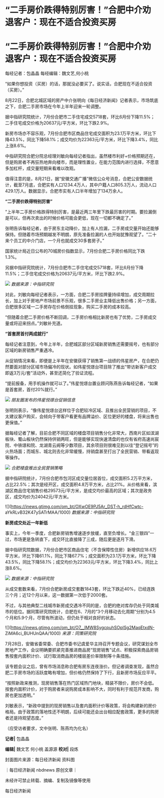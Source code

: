 # “二手房价跌得特别厉害！”合肥中介劝退客户：现在不适合投资买房

# “二手房价跌得特别厉害！”合肥中介劝退客户：现在不适合投资买房

每经记者：包晶晶 每经编辑：魏文艺,何小桃

“如果你想投资（买房）的话，那就没必要买了。说实话，合肥现在不适合投资（买房）。”

8月22日，合肥北城区域的房产中介张明向《每日经济新闻》记者表示，市场筑底之下，合肥二手房市场在今年上半年迎来一轮调整。

据中指研究院统计，7月份合肥市二手住宅成交5718套，环比6月份下降11.5%；二手住宅成交价格为20637元/平方米，环比下跌2.9%。

新房市场亦不容乐观，7月份合肥市区商品住宅成交面积为23.1万平方米，环比下降43.5%，同比下降58.1%；成交均价为22363元/平方米，环比下降3.4%，同比上涨8.6%。

中指研究院合肥分院总经理刘敏向每经记者指出，虽然楼市利好+价格预期还在，但是购房者不再狂热地奔向楼市，而是理性置业，在能力范围内进行选择，不愿意多加杠杆，成交量短期来看难以改观。

值得注意的是，8月21日，据“安徽交通广播”微信公众号消息，合肥公安数据统计，截至7月底，合肥实有人口1234.4万人，其中户籍人口805.3万人，流动人口429.1万人。数据显示，合肥市实有人口半年增加了134万余人。

**“二手房价跌得特别厉害”**

“上半年二手房价格跌得特别厉害，是最近两三年里下跌最厉害的时期。要捡漏倒是可以，但再次卖出的时候价格可能会更低，现在一切都不确定了。”

张明告诉每经记者，由于房东主动降价，加上有人捡漏，二手房成交量开始还能够保持。但随着市场预期越发不明朗，原先准备捡漏的人也开始犹豫观望了。“二十来个员工的中介门店，一个月也就成交30多套房子。”

国家统计局近日公布的70城房价指数显示，7月份合肥二手房价格同比下跌1.3%。

另据中指研究院统计，7月份合肥市二手住宅成交5718套，环比6月份下降11.5%；二手住宅成交价格为20637元/平方米，环比下跌2.9%。

![](https://inews.gtimg.com/om_bt/OdcBhLZKZL7T_1WiNhHbN1oi5rs5n5JeEfHgB3J-bksVYAA/1000)
_数据来源：中指研究院_

对此，刘敏向每经记者表示，一方面，合肥二手房挂牌量持续增加，成交周期拉长，加上对于房地产市场前景不乐观，很多二手房业主降低出售价格；另一方面，合肥很多区域一二手房存在价格倒挂现象，购买二手房的成本较高。

“但随着合肥二手房价格不断回调，二手房价格相比新房也有了优势，二手房成交量或将迎来拐点。”刘敏补充道。

**“首套房首付两成就行”**

每经记者注意到，今年上半年，合肥城区部分区域新房销售还需要摇号，也有部分区域的新房销售严重遇冷。

从促销情况来看，即便是上半年在安徽获得了销售第一战绩的伟星房产，在合肥仍然要面对部分区域市场偏冷的现状。如伟星悦璟台项目除了推出“带访新客户成交即返3万元/套”活动外，甚至还简化了验证流程。

“提前报备，用手机操作就可以了。”伟星悦璟台置业顾问陈燕告诉每经记者，“如果是首套房，首付20%就行。”

![](https://inews.gtimg.com/om_bt/OWrWgplCSbFSUXMzunETKFvo8ax87OZklqscqs1JqqVfoAA/1000)
_朋友圈发布的伟星悦璟台促销信息_

张明则表示，“像伟星悦璟台这样位于合肥较冷区域、且推出全民营销的项目，不太建议客户购买，会倾向于带客户看更有品牌溢价、区位更好的楼盘，将来出售也更保值。”

据每经记者了解，目前合肥不同区域的楼盘项目销售分化非常大，西南片区如滨湖板块、蜀山板块仍然保持供销两旺，但是能够实现快速清盘的也仅有省府高速尚宸院、中铁璟和院、龙湖青云阙等少数项目，其余项目则很难见到以往“登记摇号”的火热场面；而城东、城北则去化非常缓慢，持销盘甚至打出了全民营销、带看返现等操作。

![](https://inews.gtimg.com/om_bt/ORMrOPedAPBSw8vZzYNL74k8x4EhvXxM2r1ntG1DLZwb0AA/1000)
_合肥楼盘推出全民营销策略_

据中指研院统计，7月份合肥市包河区成交量位居首位，成交面积5.2万平方米，占比22.5%；其次是经开区，成交面积4.8万平方米，占比21%。从价格来看，滨湖区商品住宅销售价格29573元/平方米，是成交均价最高的区域；其次是政务区，成交均价为24042元/平方米。

![](https://inews.gtimg.com/om_bt/OXwOE9PJ5Ar_DST-h_rdHfCwtc-
aYkRLvB32K47ySATrMAA/1000) _数据来源：中指研究院_

**新房成交处近一年新低**

事实上，今年一季度，合肥新房销售增速逐步放缓，直至负增长。“金三银四”一过，市场更是急转直下，成交环比直接降了三成，随后更是逐月下滑。

据中指研究院数据，7月份合肥市区商品住宅（不含保障性住房）新增供应18.6万平方米，环比下降61.1%，同比下降67.7%；成交面积为23.1万平方米，环比下降43.5%，同比下降58.1%；成交均价为22363元/平方米，环比下降3.4%，同比上涨8.6%。

![](https://inews.gtimg.com/om_bt/O6ue0FwgKmyv3svYOSbSWII_U1WoAJCOZSnkEWNzKmYqIAA/1000)
_数据来源：中指研究院_

从成交套数来看，7月份合肥新房成交套数1843套，环比下跌近40%，已经连跌三个月；近12个月以来，这一数据第一次低于2000套。

不过，与其他典型二线城市新房成交遇冷不同的是，合肥的绝对库存仍处于同类城市的低位。据同策研究院统计，合肥在6、7月的“3个月移动去化周期”分别为4.5个月和5.9个月，尽管有所波动，但仍处于相对良好的状态。

![](https://inews.gtimg.com/om_bt/O7__IMW8SygcpuhSOplSg2MaqEtxdN-
ZiMA6ci_BUHUnQAA/1000) _来源：同策研究院_

7月28日，安徽省委常委、合肥市委书记虞爱华主持召开专题会议，研究谋划全市房地产工作，会议明确要抓紧完善推进商品房“现房销售”试点、积极探索商品房销售按套内面积计价、试行取消商品房的楼层差价率限制等十条措施。

该专题会议之后，曾有市场消息称合肥有房东连夜涨价。但记者调查发现，虽然合肥二手房市场的活跃度略有增加，但价格仍然保持了下行，且新房市场反应平平。

“按照新政来推测，现房销售落在热门区域热门地块，精装不限价，房价不会低。按套内面积计价，对于购房者来说购房成本影响不大，同时有利于规范开发商，购房也更加透明。”

刘敏表示，“新政中提到的现房销售以及套内面积计价等政策，将会构建新的房价格局。由于政策的落地性还不明朗，后续可能还会出台相应配套政策，更多的购房者还是持观望态度。”

（应受访者要求，文中张明、陈燕均为化名）

**记者|** 包晶晶

**编辑|** 魏文艺 何小桃 盖源源 **校对|** 段炼

封面图片来源：每日经济新闻 资料图

｜每日经济新闻 nbdnews 原创文章｜

未经许可禁止转载、摘编、复制及镜像等使用

每日经济新闻

